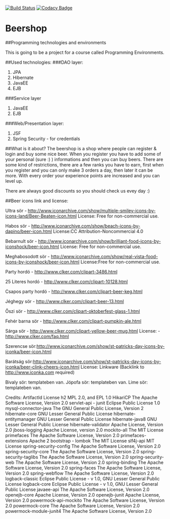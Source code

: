 ﻿[![Build Status](https://travis-ci.org/Holi60k/Beershop.svg?branch=master)](https://travis-ci.org/Holi60k/Beershop)
[![Codacy Badge](https://api.codacy.com/project/badge/grade/7d87cbfeb50f4dfdb2589ad9c9f9d31a)](https://www.codacy.com)


# Beershop
##Programming technologies and environments

This is going to be a project for a course called Programming Environments.

##Used technologies:
###DAO layer:
1. JPA
  1. Hibernate
2. JavaEE
  1. EJB

###Service layer
1. JavaEE
  1. EJB

###Web/Presentation layer:
1. JSF 
2. Spring Security - for credentials

##What is it about?
The beershop is a shop where people can register & login and buy some nice beer.
When you register you have to add some of your personal (sure :) ) informations and then you can buy beers.
There are some kind of restrictions, there are a few ranks you have to earn,
first when you register and you can only make 3 orders a day, then later it can be more.
With every order your experience points are increased and you can level up.

There are always good discounts so you should check us evey day :)

##Beer icons link and license:

Ultra sör - http://www.iconarchive.com/show/multiple-smiley-icons-by-icons-land/Beer-Beaten-icon.html
	License: Free for non-commercial use.

Habos sör - http://www.iconarchive.com/show/beach-icons-by-dapino/beer-icon.html
	License:CC Attribution-Noncommercial 4.0

Bebarnult sör - http://www.iconarchive.com/show/brilliant-food-icons-by-iconshock/beer-icon.html
	License: Free for non-commercial use.

Meghabosodott sör - http://www.iconarchive.com/show/real-vista-food-icons-by-iconshock/beer-icon.html
	License:Free for non-commercial use.

Party hordó - http://www.clker.com/clipart-3486.html

25 Literes hordó - http://www.clker.com/clipart-10128.html

Csapos party hordó - http://www.clker.com/clipart-beer-keg.html

Jéghegy sör - http://www.clker.com/clipart-beer-13.html

Őszi sör - http://www.clker.com/clipart-oktoberfest-glass-1.html

Fehér barna sör - http://www.clker.com/clipart-pumpkin-ale.html

Sárga sör - http://www.clker.com/clipart-yellow-beer-mug.html
	License: - http://www.clker.com/faq.html

Szerencse sör:http://www.iconarchive.com/show/st-patricks-day-icons-by-iconka/beer-icon.html

Barátság sör:http://www.iconarchive.com/show/st-patricks-day-icons-by-iconka/beer-clink-cheers-icon.html
	License: Linkware (Backlink to http://www.iconka.com required)

Bivaly sör: templateben van.
Jópofa sör: templateben van.
Lime sör: templateben van.


Credits:
ArtifactId	License
h2	MPL 2.0, and EPL 1.0
HikariCP	The Apache Software License, Version 2.0
servlet-api	-
junit	Eclipse Public License 1.0
mysql-connector-java	The GNU General Public License, Version 2
hibernate-core	GNU Lesser General Public License
hibernate-entitymanager	GNU Lesser General Public License
hibernate-java8	GNU Lesser General Public License
hibernate-validator	Apache License, Version 2.0
jboss-logging	Apache License, version 2.0
mockito-all	The MIT License
primefaces	The Apache Software License, Version 2.0
primefaces-extensions	Apache 2
bootstrap	-
lombok	The MIT License
slf4j-api	MIT License
spring-security-config	The Apache Software License, Version 2.0
spring-security-core	The Apache Software License, Version 2.0
spring-security-taglibs	The Apache Software License, Version 2.0
spring-security-web	The Apache Software License, Version 2.0
spring-binding	The Apache Software License, Version 2.0
spring-faces	The Apache Software License, Version 2.0
spring-webflow	The Apache Software License, Version 2.0
logback-classic	Eclipse Public License - v 1.0, GNU Lesser General Public License
logback-core	Eclipse Public License - v 1.0, GNU Lesser General Public License
javaee-api	The Apache Software License, Version 2.0
openejb-core	Apache License, Version 2.0
openejb-junit	Apache License, Version 2.0
powermock-api-mockito	The Apache Software License, Version 2.0
powermock-core	The Apache Software License, Version 2.0
powermock-module-junit4	The Apache Software License, Version 2.0
